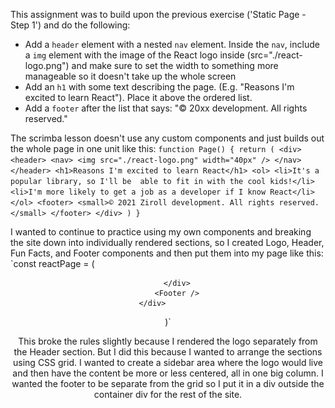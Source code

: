 This assignment was to build upon the previous exercise ('Static Page - Step 1') and do the following:

- Add a `header` element with a nested `nav` element. Inside the `nav`,
  include a `img` element with the image of the React logo inside
  (src="./react-logo.png") and make sure to set the width to something
  more manageable so it doesn't take up the whole screen
- Add an `h1` with some text describing the page. (E.g. "Reasons
  I'm excited to learn React"). Place it above the ordered list.
- Add a `footer` after the list that says: 
    "© 20xx <last name here> development. All rights reserved."

The scrimba lesson doesn't use any custom components and just builds out the whole page in one unit like this:
`function Page() {
    return (
        <div>
            <header>
                <nav>
                    <img src="./react-logo.png" width="40px" />
                </nav>
            </header>
            <h1>Reasons I'm excited to learn React</h1>
            <ol>
                <li>It's a popular library, so I'll be 
                able to fit in with the cool kids!</li>
                <li>I'm more likely to get a job as a developer
                if I know React</li>
            </ol>
            <footer>
                <small>© 2021 Ziroll development. All rights reserved.</small>
            </footer>
        </div>
    )
}`

I wanted to continue to practice using my own components and breaking the site down into individually rendered sections, so I created Logo, Header, Fun Facts, and Footer components and then put them into my page like this:
`const reactPage = ( 
   <div>
        <div id="contentContainer">
            <Logo />
            <Header />
            <FunFacts />
            
        </div>
        <Footer />
    </div>       
)`

This broke the rules slightly because I rendered the logo separately from the Header section.  But I did this because I wanted to arrange the sections using CSS grid.  I wanted to create a sidebar area where the logo would live and then have the content be more or less centered, all in one big column.  I wanted the footer to be separate from the grid so I put it in a div outside the container div for the rest of the site.